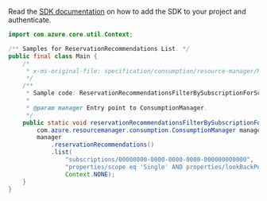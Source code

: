 Read the [SDK documentation](https://github.com/Azure/azure-sdk-for-java/blob/azure-resourcemanager-consumption_1.0.0-beta.3/sdk/consumption/azure-resourcemanager-consumption/README.md) on how to add the SDK to your project and authenticate.

```java
import com.azure.core.util.Context;

/** Samples for ReservationRecommendations List. */
public final class Main {
    /*
     * x-ms-original-file: specification/consumption/resource-manager/Microsoft.Consumption/stable/2021-10-01/examples/ReservationRecommendationsFilterBySubscriptionForScopeLookBackPeriod.json
     */
    /**
     * Sample code: ReservationRecommendationsFilterBySubscriptionForScopeLookBackPeriod-Legacy.
     *
     * @param manager Entry point to ConsumptionManager.
     */
    public static void reservationRecommendationsFilterBySubscriptionForScopeLookBackPeriodLegacy(
        com.azure.resourcemanager.consumption.ConsumptionManager manager) {
        manager
            .reservationRecommendations()
            .list(
                "subscriptions/00000000-0000-0000-0000-000000000000",
                "properties/scope eq 'Single' AND properties/lookBackPeriod eq 'Last7Days'",
                Context.NONE);
    }
}
```
